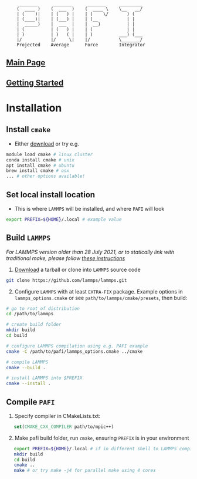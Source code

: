          _______      _______      _______     _________
        (  ____ )    (  ___  )    (  ____ \    \__   __/
        | (    )|    | (   ) |    | (    \/       ) (
        | (____)|    | (___) |    | (__           | |
        |  _____)    |  ___  |    |  __)          | |
        | (          | (   ) |    | (             | |
        | )          | )   ( |    | )          ___) (___
        |/           |/     \|    |/           \_______/
        Projected    Average      Force        Integrator

## [Main Page](README.md)

## [Getting Started](TUTORIAL.md)

# Installation

## Install `cmake`
- Either [download](https://cmake.org/download/) or try e.g.
```bash
module load cmake # linux cluster
conda install cmake # unix
apt install cmake # ubuntu
brew install cmake # osx
... # other options available!

```
## Set local install location
- This is where `LAMMPS` will be installed, and where `PAFI` will look
```bash
export PREFIX=${HOME}/.local # example value
```

## Build `LAMMPS`
*For LAMMPS version older than 28 July 2021, or to statically link with traditional make, please follow [these instructions](STATIC_MAKE.md)*

1. [Download](https://lammps.sandia.gov/download.html) a tarball or clone into `LAMMPS` source code
```bash
git clone https://github.com/lammps/lammps.git
```
2. Configure `LAMMPS` with at least `EXTRA-FIX` package. Example options in `lammps_options.cmake` or see `path/to/lammps/cmake/presets`, then build:
```bash
# go to root of distribution
cd /path/to/lammps

# create build folder
mkdir build
cd build

# configure LAMMPS compilation using e.g. PAFI example
cmake -C /path/to/pafi/lammps_options.cmake ../cmake

# compile LAMMPS
cmake --build .

# install LAMMPS into $PREFIX
cmake --install .
```

## Compile `PAFI`

1. Specify compiler in CMakeLists.txt:
```cmake
   set(CMAKE_CXX_COMPILER path/to/mpic++)
```

2. Make pafi build folder, run `cmake`, ensuring `PREFIX` is in your environment
```bash
   export PREFIX=${HOME}/.local # if in different shell to LAMMPS compilation
   mkdir build
   cd build
   cmake ..
   make # or try make -j4 for parallel make using 4 cores
```
